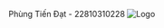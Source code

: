 Phùng Tiến Đạt - 22810310228
![Logo](https://github.com/user-attachments/assets/c4d9c3ff-169b-4e50-ae54-7428b3c86638)
